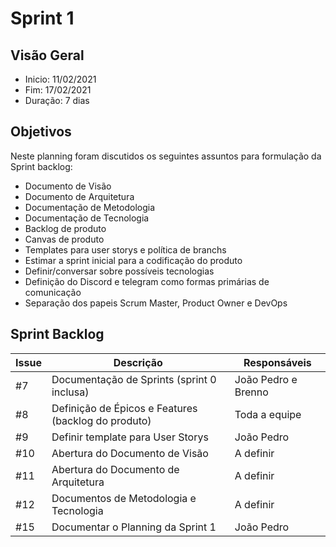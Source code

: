 # Sprint 1
## Visão Geral
- Inicio: 11/02/2021
- Fim: 17/02/2021
- Duração: 7 dias
 
## Objetivos
Neste planning foram discutidos os seguintes assuntos para formulação da Sprint backlog:<br>
<ul>
<li>Documento de Visão</li>
<li>Documento de Arquitetura</li>
<li>Documentação de Metodologia</li>
<li>Documentação de Tecnologia</li>
<li>Backlog de produto</li>
<li>Canvas de produto</li>
<li>Templates para user storys e política de branchs</li>
<li>Estimar a sprint inicial para a codificação do produto</li>
<li>Definir/conversar sobre possíveis tecnologias</li>
<li>Definição do Discord e telegram como formas primárias de comunicação</li>
<li>Separação dos papeis Scrum Master, Product Owner e DevOps</li>
</ul>

## Sprint Backlog
| Issue | Descrição | Responsáveis |
|--|--|--|
|#7|Documentação de Sprints (sprint 0 inclusa)|João Pedro e Brenno|
|#8|Definição de Épicos e Features (backlog do produto)|Toda a equipe|
|#9|Definir template para User Storys|João Pedro|
|#10|Abertura do Documento de Visão|A definir|
|#11|Abertura do Documento de Arquitetura|A definir|
|#12|Documentos de Metodologia e Tecnologia|A definir|
|#15|Documentar o Planning da Sprint 1|João Pedro|
